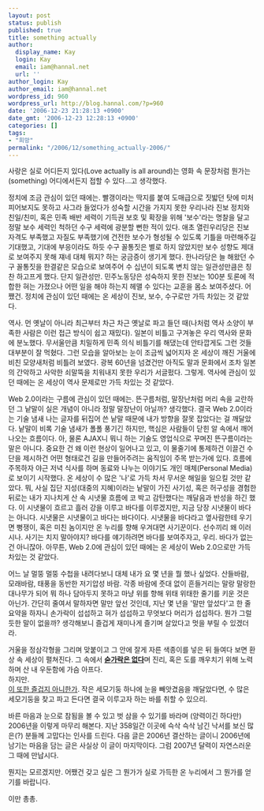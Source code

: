 ```yaml
---
layout: post
status: publish
published: true
title: something actually
author:
  display_name: Kay
  login: Kay
  email: iam@hannal.net
  url: ''
author_login: Kay
author_email: iam@hannal.net
wordpress_id: 960
wordpress_url: http://blog.hannal.com/?p=960
date: '2006-12-23 21:28:13 +0900'
date_gmt: '2006-12-23 12:28:13 +0900'
categories: []
tags:
- "희망"
permalink: "/2006/12/something_actually-2006/"
---
```

<p>사랑은 실로 어디든지 있다(Love actually is all around)는 영화 속 문장처럼 뭔가는(something) 어디에서든지 접할 수 있다...고 생각했다.</p>
<p>정치에 조금 관심이 있던 때에는. 빨갱이라는 딱지를 붙여 도매급으로 짓밟던 탓에 미처 피어보지도 못하고 사그라 들었다가 성숙할 시간을 가지지 못한 우리나라 진보 정치와 친일/친미, 혹은 민족 배반 세력이 기득권 보호 및 확장을 위해 '보수'라는 명찰을 달고 정말 보수 세력인 척하던 수구 세력에 광분할 뻔한 적이 있다. 애초 열린우리당은 진보 자격도 부족했고 자질도 부족했기에 건전한 보수가 형성될 수 있도록 기틀을 마련해주길 기대했고, 기대에 부응이라도 하듯 수구 꼴통짓은 별로 하지 않았지만 보수 성향도 제대로 보여주지 못해 쟤네 대체 뭐지? 하는 궁금증이 생기게 했다. 한나라당은 늘 해왔던 수구 꼴통짓을 한결같은 모습으로 보여주어 수 십년이 되도록 변치 않는 일관성만큼은 칭찬 하고프게 했다. 단지 일관성만. 민주노동당은 성숙하지 못한 진보는 100분 토론에 적합한 혀는 가졌으나 어떤 일을 해야 하는지 헤맬 수 있다는 교훈을 몸소 보여주셨다. 어쨌건. 정치에 관심이 있던 때에는 온 세상이 진보, 보수, 수구로만 가득 차있는 것 같았다.</p>
<p>역사. 먼 옛날이 아니라 최근부터 차근 차근 옛날로 파고 들던 때(나처럼 역사 소양이 부족한 사람은 이런 접근 방식이 쉽고 재밌다). 일본이 비틀고 구겨놓은 우리 역사와 문화에 분노했다. 무서울만큼 치밀하게 민족 의식 비틀기를 해댔는데 안타깝게도 그런 것들 대부분이 잘 먹혔다. 그런 모습을 알아보는 눈이 조금씩 넓어지자 온 세상이 깨진 거울에 비친 모양새처럼 비틀려 보였다. 광복 60년을 넘겼건만 아직도 말과 문화에서 조차 일본의 간악하고 사악한 쇠말뚝을 치워내지 못한 우리가 서글펐다. 그렇게. 역사에 관심이 있던 때에는 온 세상이 역사 문제로만 가득 차있는 것 같았다.</p>
<p>Web 2.0이라는 구름에 관심이 있던 때에는. 뜬구름처럼, 말장난처럼 머리 속을 교란하던 그 낱말이 실은 개념이 아니라 정말 말장난이 아닐까? 생각했다. 결국 Web 2.0이라는 기술 냄새 나는 글자를 뒤집어 쓴 낱말 때문에 내가 방향을 잘못 잡았다는 걸 깨달았다. 낱말이 비록 기술 냄새가 폴폴 풍기긴 하지만, 핵심은 사람들이 닫힌 알 속에서 깨어 나오는 흐름이다. 아, 물론 AJAX니 뭐니 하는 기술도 영업식으로 꾸며진 뜬구름이라는 말은 아니다. 중요한 건 왜 이런 현상이 일어나고 있고, 이 물줄기에 통제하건 이끌건 수단을 제시하건 어떤 형태로건 길을 만들어주려는 움직임이 주목 받는가에 있다. 흐름에 주목하자 야근 저녁 식사를 하며 동료와 나누는 이야기도 개인 매체(Personal Media)로 보이기 시작했다. 온 세상이 수 많은 '나'로 가득 차서 무서운 해일을 일으킬 것만 같았다. 뭐, 사실 집단 지성(대중의 지혜)이라는 낱말이 가진 사기성, 혹은 허구성을 경험한 뒤로는 내가 지나치게 산 속 시냇물 흐름에 코 박고 감탄했다는 깨달음과 반성을 하긴 했다. 이 시냇물이 흐르고 흘러 강을 이루고 바다를 이루겠지만, 지금 당장 시냇물이 바다는 아니다. 시냇물은 시냇물이고 바다는 바다이다. 시냇물을 바다라고 옆사람한테 우기면 뻥쟁이, 혹은 미친 놈이지만 온 누리를 향해 우겨대면 사기꾼이다. 선수끼리 왜 이러시나. 사기는 치지 말아야지? 바다를 얘기하려면 바다를 보여주자고, 우리. 바다가 없는 건 아니잖아. 아무튼, Web 2.0에 관심이 있던 때에는 온 세상이 Web 2.0으로만 가득 차있는 것 같았다.</p>
<p>어느 날 멀뚱 멀뚱 수첩을 내려다보니 대체 내가 요 몇 년을 뭘 했나 싶었다. 산들바람, 모래바람, 태풍을 동반한 저기압성 바람. 각종 바람에 줏대 없이 흔들거리는 말랑 말랑한 대나무가 되어 뭐 하나 담아두지 못하고 마냥 위를 향해 위태 위태한 줄기를 키운 것은 아닌가. 간단히 줄여서 말하자면 말만 앞선 것인데, 지난 몇 년을 '말만 앞섰다'고 한 줄 요약을 하자니 손가락이 섭섭하고 혀가 섭섭하고 무엇보다 머리가 섭섭하다. 뭔가 그럴 듯한 말이 없을까? 생각해보니 즐겁게 재미나게 즐기며 살았다고 멋을 부릴 수 있겠더라.</p>
<p>거울을 정삼각형을 그리며 맞붙이고 그 안에 잘게 자른 색종이를 넣은 뒤 들여다 보면 환상 속 세상이 펼쳐진다. 그 속에서 <strong><a href="http://www.thereisnospoon.com/">숟가락은 없다</a></strong>며 진리, 혹은 도를 깨우치기 위해 노력하며 산 내 우둔함에 가슴 아프다.<br />
하지만.<br />
<a href="http://wise.fortune.naver.com/view.nhn?show_cate=writer&page=5&filter=%A4%A1&no=602">이 또한 즐겁지 아니한가</a>. 작은 세모기둥 하나에 눈을 빼앗겼음을 깨달았다면, 수 많은 세모기둥을 찾고 파고 든다면 결국 이루고자 하는 바를 취할 수 있으리.</p>
<p>바른 마음과 눈으로 참됨을 볼 수 있고 벗 삼을 수 있기를 바라며 (양력이긴 하다만) 2006년을 이렇게 마무리 해본다. 지난 358일간 이곳에 슥삭 슥삭 남긴 낙서를 보신 많은(?) 분들께 고맙다는 인사를 드린다. 다음 글은 2006년 결산하는 글이니 2006년에 남기는 마음을 담는 글은 사실상 이 글이 마지막이다. 그럼 2007년 달력이 자연스러운 그 때에 만납시다.</p>
<p>뭔지는 모르겠지만. 어쨌건 갖고 싶은 그 뭔가가 실로 가득한 온 누리에서 그 뭔가를 얻기를 바랍니다.</p>
<p>이만 총총.</p>
